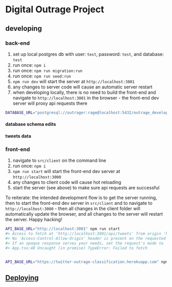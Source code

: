 # Digital Outrage Project

## developing

### back-end

1. set up local postgres db with user: `test`, password: `test`, and database: `test`
2. run once: `npm i`
3. run once: `npm run migration:run`
4. run once: `npm run seed:run`
5. `npm run dev` will start the server at `http://localhost:3001`
6. any changes to server code will cause an automatic server restart
7. when developing locally, there is no need to build the front-end and navigate to `http://localhost:3001` in the browser - the front-end dev server will proxy api requests there

```sh
DATABASE_URL="postgresql://outrager:rage@localhost:5432/outrage_development" npm run dev
```

#### database schema edits

#### tweets data

### front-end

1. navigate to `src/client` on the command line
2. run once: `npm i`
3. `npm run start` will start the front-end dev server at `http://localhost:3000`
4. any changes to client code will cause hot reloading
5. start the server (see above) to make sure api requests are successful

To reiterate: the intended development flow is to get the server running, then to start the front-end dev server in `src/client` and to navigate to `http://localhost:3000` - then all changes in the client folder will automatically update the browser, and all changes to the server
will restart the server. Happy hacking!

```sh
API_BASE_URL="http://localhost:3001" npm run start
#> Access to fetch at 'http://localhost:3001/api/tweets' from origin 'http://localhost:3000' has been blocked by CORS policy:
#> No 'Access-Control-Allow-Origin' header is present on the requested resource.
#> If an opaque response serves your needs, set the request's mode to 'no-cors' to fetch the resource with CORS disabled.
#> App.tsx:48 Uncaught (in promise) TypeError: Failed to fetch


API_BASE_URL="https://twitter-outrage-classification.herokuapp.com" npm run start
```

## [Deploying](DEPLOYING.md)

